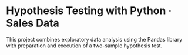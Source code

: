 # Hypothesis Testing with Python · Sales Data

This project combines exploratory data analysis using the Pandas library with preparation and execution of a two-sample hypothesis test.
